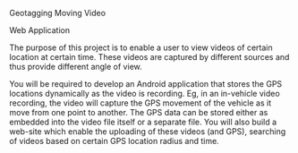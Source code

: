 Geotagging Moving Video

Web Application

The purpose of this project is to enable a user to view videos of certain location at certain time. These videos are captured by different sources and thus provide different angle of view.

You will be required to develop an Android application that stores the GPS locations dynamically as the video is recording. Eg, in an in-vehicle video recording, the video will capture the GPS movement of the vehicle as it move from one point to another. The GPS data can be stored either as embedded into the video file itself or a separate file.
You will also build a web-site which enable the uploading of these videos (and GPS), searching of videos based on certain GPS location radius and time.
